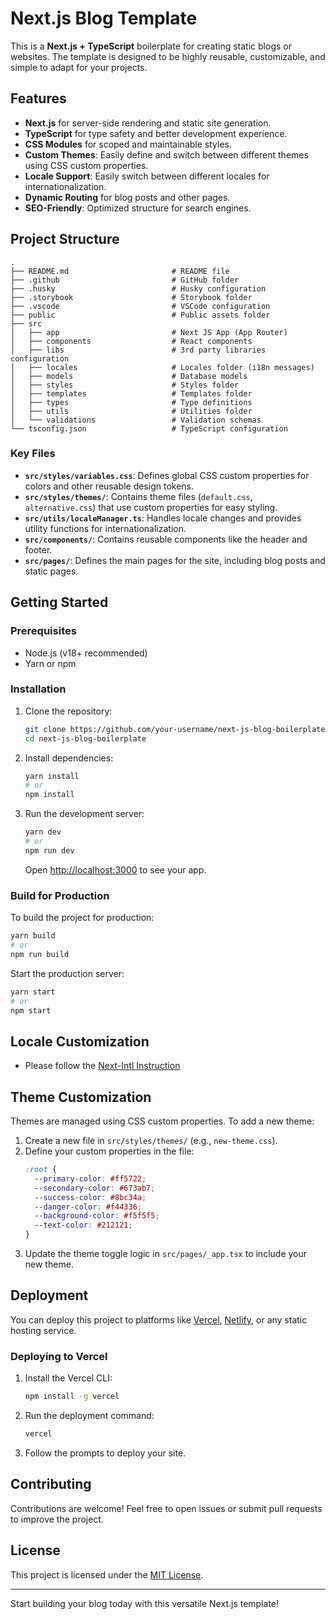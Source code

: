 # Next.js Blog Template

This is a **Next.js + TypeScript** boilerplate for creating static blogs or websites. The template is designed to be highly reusable, customizable, and simple to adapt for your projects.

## Features

- **Next.js** for server-side rendering and static site generation.
- **TypeScript** for type safety and better development experience.
- **CSS Modules** for scoped and maintainable styles.
- **Custom Themes**: Easily define and switch between different themes using CSS custom properties.
- **Locale Support**: Easily switch between different locales for internationalization.
- **Dynamic Routing** for blog posts and other pages.
- **SEO-Friendly**: Optimized structure for search engines.

## Project Structure

```shell
.
├── README.md                       # README file
├── .github                         # GitHub folder
├── .husky                          # Husky configuration
├── .storybook                      # Storybook folder
├── .vscode                         # VSCode configuration
├── public                          # Public assets folder
├── src
│   ├── app                         # Next JS App (App Router)
│   ├── components                  # React components
│   ├── libs                        # 3rd party libraries configuration
│   ├── locales                     # Locales folder (i18n messages)
│   ├── models                      # Database models
│   ├── styles                      # Styles folder
│   ├── templates                   # Templates folder
│   ├── types                       # Type definitions
│   ├── utils                       # Utilities folder
│   └── validations                 # Validation schemas
└── tsconfig.json                   # TypeScript configuration
```

### Key Files

- **`src/styles/variables.css`**: Defines global CSS custom properties for colors and other reusable design tokens.
- **`src/styles/themes/`**: Contains theme files (`default.css`, `alternative.css`) that use custom properties for easy styling.
- **`src/utils/localeManager.ts`**: Handles locale changes and provides utility functions for internationalization.
- **`src/components/`**: Contains reusable components like the header and footer.
- **`src/pages/`**: Defines the main pages for the site, including blog posts and static pages.

## Getting Started

### Prerequisites

- Node.js (v18+ recommended)
- Yarn or npm

### Installation

1. Clone the repository:

   ```bash
   git clone https://github.com/your-username/next-js-blog-boilerplate.git
   cd next-js-blog-boilerplate
   ```

2. Install dependencies:

   ```bash
   yarn install
   # or
   npm install
   ```

3. Run the development server:

   ```bash
   yarn dev
   # or
   npm run dev
   ```

   Open [http://localhost:3000](http://localhost:3000) to see your app.

### Build for Production

To build the project for production:

```bash
yarn build
# or
npm run build
```

Start the production server:

```bash
yarn start
# or
npm start
```

## Locale Customization

- Please follow the [Next-Intl Instruction](https://next-intl.dev/docs/getting-started/app-router/with-i18n-routing)

## Theme Customization

Themes are managed using CSS custom properties. To add a new theme:

1. Create a new file in `src/styles/themes/` (e.g., `new-theme.css`).
2. Define your custom properties in the file:
   ```css
   :root {
     --primary-color: #ff5722;
     --secondary-color: #673ab7;
     --success-color: #8bc34a;
     --danger-color: #f44336;
     --background-color: #f5f5f5;
     --text-color: #212121;
   }
   ```
3. Update the theme toggle logic in `src/pages/_app.tsx` to include your new theme.

## Deployment

You can deploy this project to platforms like [Vercel](https://vercel.com/), [Netlify](https://www.netlify.com/), or any static hosting service.

### Deploying to Vercel

1. Install the Vercel CLI:
   ```bash
   npm install -g vercel
   ```
2. Run the deployment command:
   ```bash
   vercel
   ```
3. Follow the prompts to deploy your site.

## Contributing

Contributions are welcome! Feel free to open issues or submit pull requests to improve the project.

## License

This project is licensed under the [MIT License](LICENSE).

---

Start building your blog today with this versatile Next.js template!
